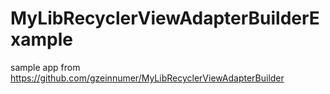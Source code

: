 # MyLibRecyclerViewAdapterBuilderExample
 sample app from https://github.com/gzeinnumer/MyLibRecyclerViewAdapterBuilder
